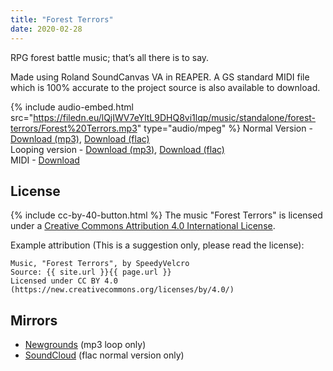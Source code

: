 ```yaml
---
title: "Forest Terrors"
date: 2020-02-28
---
```

RPG forest battle music; that’s all there is to say.

Made using Roland SoundCanvas VA in REAPER. A GS standard MIDI file which is 100% accurate to the project source is also available to download.

{% include audio-embed.html src="https://filedn.eu/lQjIWV7eYltL9DHQ8vi1lqp/music/standalone/forest-terrors/Forest%20Terrors.mp3" type="audio/mpeg" %}
Normal Version -
[Download (mp3)](https://filedn.eu/lQjIWV7eYltL9DHQ8vi1lqp/music/standalone/forest-terrors/Forest%20Terrors.mp3),
[Download (flac)](https://filedn.eu/lQjIWV7eYltL9DHQ8vi1lqp/music/standalone/forest-terrors/Forest%20Terrors.flac)\
Looping version -
[Download (mp3)](https://filedn.eu/lQjIWV7eYltL9DHQ8vi1lqp/music/standalone/forest-terrors/Forest%20Terrors%20loop.mp3),
[Download (flac)](https://filedn.eu/lQjIWV7eYltL9DHQ8vi1lqp/music/standalone/forest-terrors/Forest%20Terrors%20loop.mp3)\
MIDI -
[Download](https://filedn.eu/lQjIWV7eYltL9DHQ8vi1lqp/music/standalone/forest-terrors/Forest%20Terrors.mid)

## License
{% include cc-by-40-button.html %}
The music "Forest Terrors" is licensed under a [Creative Commons Attribution 4.0 International License](http://creativecommons.org/licenses/by/4.0/).

Example attribution (This is a suggestion only, please read the license):
```
Music, "Forest Terrors", by SpeedyVelcro
Source: {{ site.url }}{{ page.url }}
Licensed under CC BY 4.0 (https://new.creativecommons.org/licenses/by/4.0/)
```

## Mirrors
- [Newgrounds](https://www.newgrounds.com/audio/listen/914294) (mp3 loop only)
- [SoundCloud](https://soundcloud.com/swiftvector/forest-terrors) (flac normal version only)
